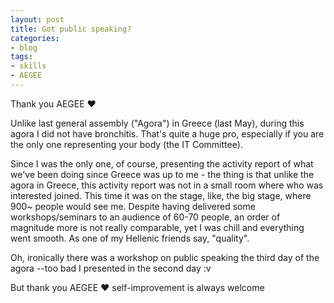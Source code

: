 ```yaml
---
layout: post
title: Got public speaking?
categories:
- blog
tags:
- skills
- AEGEE
---
```


Thank you AEGEE ♥

Unlike last general assembly ("Agora") in Greece (last May), during this agora I did not have bronchitis. That's quite a huge pro, especially if you are the only one 
representing your body (the IT Committee).

Since I was the only one, of course, presenting the activity report of what we've been doing since Greece was up to me - the thing is that unlike the agora in Greece, this activity report was not in a small room where who was interested joined. This time it was on the stage, like, the big stage, where 900~ people would see me. Despite having delivered some workshops/seminars to an audience of 60-70 people, an order of magnitude more is not really comparable, yet I was chill and everything went smooth. As one of my Hellenic friends say, "quality". 

Oh, ironically there was a workshop on public speaking the third day of the agora --too bad I presented in the second day :v

But thank you AEGEE ♥ self-improvement is always welcome
